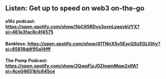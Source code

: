 ## Listen: Get up to speed on web3 on-the-go

#### a16z podcast: https://open.spotify.com/show/5bC65RDvs3oxnLyqqvkUYX?si=461e3fac8c4f4575

#### Bankless: https://open.spotify.com/show/41TNnXSv5ExcQSzEGLlGhy?si=85818ddf95a14fff

#### The Pomp Podcast: https://open.spotify.com/show/2QwpFjzJ0ZteqmMqw2xIfA?si=4ce04651b1c645ce

#### 
